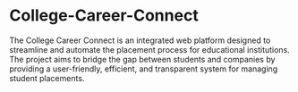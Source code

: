 # College-Career-Connect
The College Career Connect is an integrated web platform designed to streamline and automate the placement process for educational institutions. The project aims to bridge the gap between students and companies by providing a user-friendly, efficient, and transparent system for managing student placements.
